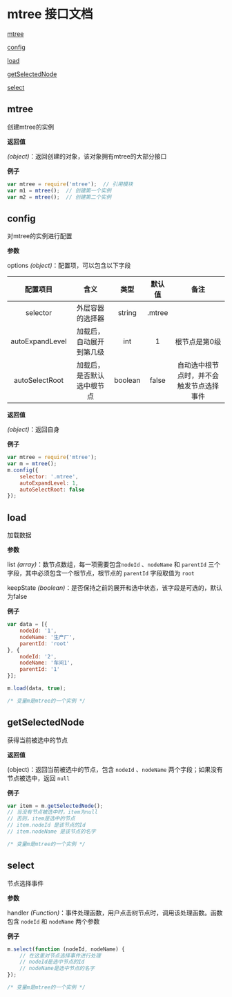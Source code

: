# mtree 接口文档
[mtree](#user-content-mtree)

[config](#user-content-config)

[load](#user-content-load)

[getSelectedNode](#user-content-getSelectedNode)

[select](#user-content-select)

##  mtree

创建mtree的实例

**返回值**

*(object)*：返回创建的对象，该对象拥有mtree的大部分接口

**例子**

```javascript
var mtree = require('mtree');  // 引用模块
var m1 = mtree();  // 创建第一个实例
var m2 = mtree();  // 创建第二个实例
```





##  config

对mtree的实例进行配置

**参数**

options *(object)*：配置项，可以包含以下字段

|      配置项目       |      含义       |   类型    |  默认值   |          备注          |
| :-------------: | :-----------: | :-----: | :----: | :------------------: |
|    selector     |   外层容器的选择器    | string  | .mtree |                      |
| autoExpandLevel | 加载后，自动展开到第几级  |   int   |   1    |       根节点是第0级        |
| autoSelectRoot  | 加载后，是否默认选中根节点 | boolean | false  | 自动选中根节点时，并不会触发节点选择事件 |

**返回值**

*(object)*：返回自身

**例子**

```javascript
var mtree = require('mtree');
var m = mtree();
m.config({
    selector: '.mtree',
    autoExpandLevel: 1,
    autoSelectRoot: false
});
```



##  load

加载数据

**参数**

list *(array)*：数节点数组，每一项需要包含`nodeId` 、`nodeName` 和 `parentId` 三个字段，其中必须包含一个根节点，根节点的 `parentId` 字段取值为 `root`

keepState *(boolean)*：是否保持之前的展开和选中状态，该字段是可选的，默认为false

**例子**

```javascript
var data = [{
    nodeId: '1',
    nodeName: '生产厂',
    parentId: 'root'
}, {
    nodeId: '2',
    nodeName: '车间1',
    parentId: '1'
}];

m.load(data, true);

/* 变量m是mtree的一个实例 */
```



##  getSelectedNode

获得当前被选中的节点

**返回值**

(object)：返回当前被选中的节点，包含 `nodeId` 、`nodeName` 两个字段；如果没有节点被选中，返回 `null`

**例子**

```javascript
var item = m.getSelectedNode();
// 当没有节点被选中时，item为null
// 否则，item是选中的节点
// item.nodeId 是该节点的Id
// item.nodeName 是该节点的名字

/* 变量m是mtree的一个实例 */
```



##  select

节点选择事件

**参数**

handler *(Function)*：事件处理函数，用户点击树节点时，调用该处理函数。函数包含 `nodeId` 和 `nodeName` 两个参数

**例子**

```javascript
m.select(function (nodeId, nodeName) {
    // 在这里对节点选择事件进行处理
    // nodeId是选中节点的Id
    // nodeName是选中节点的名字
});

/* 变量m是mtree的一个实例 */
```
